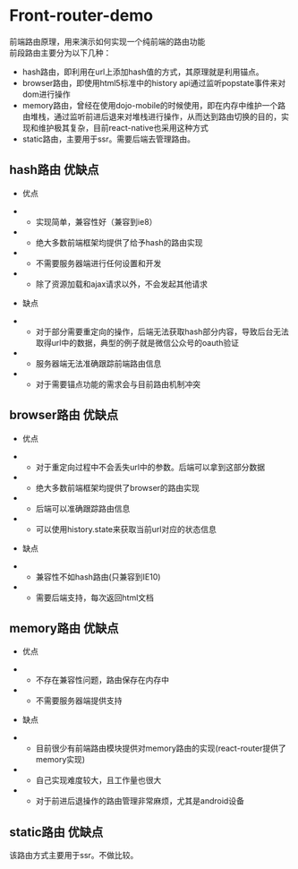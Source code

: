 # Front-router-demo
前端路由原理，用来演示如何实现一个纯前端的路由功能 <br/>
前段路由主要分为以下几种：
- hash路由，即利用在url上添加hash值的方式，其原理就是利用锚点。
- browser路由，即使用html5标准中的history api通过监听popstate事件来对dom进行操作
- memory路由，曾经在使用dojo-mobile的时候使用，即在内存中维护一个路由堆栈，通过监听前进后退来对堆栈进行操作，从而达到路由切换的目的，实现和维护极其复杂，目前react-native也采用这种方式
- static路由，主要用于ssr。需要后端去管理路由。

## hash路由 优缺点
- 优点
 - - 实现简单，兼容性好（兼容到ie8）
 - - 绝大多数前端框架均提供了给予hash的路由实现
 - - 不需要服务器端进行任何设置和开发
 - - 除了资源加载和ajax请求以外，不会发起其他请求
 
- 缺点
 - - 对于部分需要重定向的操作，后端无法获取hash部分内容，导致后台无法取得url中的数据，典型的例子就是微信公众号的oauth验证
 - - 服务器端无法准确跟踪前端路由信息
 - - 对于需要锚点功能的需求会与目前路由机制冲突

## browser路由 优缺点
- 优点
 - - 对于重定向过程中不会丢失url中的参数。后端可以拿到这部分数据
 - - 绝大多数前端框架均提供了browser的路由实现
 - - 后端可以准确跟踪路由信息
 - - 可以使用history.state来获取当前url对应的状态信息

- 缺点 
 - - 兼容性不如hash路由(只兼容到IE10)
 - - 需要后端支持，每次返回html文档

## memory路由 优缺点
- 优点
 - - 不存在兼容性问题，路由保存在内存中
 - - 不需要服务器端提供支持

- 缺点
 - - 目前很少有前端路由模块提供对memory路由的实现(react-router提供了memory实现)
 - - 自己实现难度较大，且工作量也很大
 - - 对于前进后退操作的路由管理非常麻烦，尤其是android设备
 
## static路由 优缺点
该路由方式主要用于ssr。不做比较。
